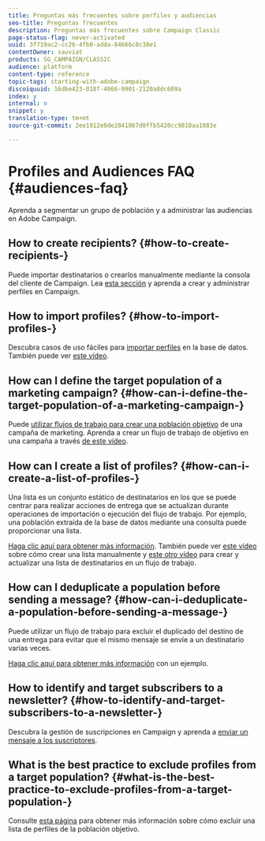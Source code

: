 ```yaml
---
title: Preguntas más frecuentes sobre perfiles y audiencias
seo-title: Preguntas frecuentes
description: Preguntas más frecuentes sobre Campaign Classic
page-status-flag: never-activated
uuid: 3f719ac2-cc26-4fb0-adda-84666c8c38e1
contentOwner: sauviat
products: SG_CAMPAIGN/CLASSIC
audience: platform
content-type: reference
topic-tags: starting-with-adobe-campaign
discoiquuid: 16dbe423-018f-4666-9901-2120a8dc609a
index: y
internal: n
snippet: y
translation-type: tm+mt
source-git-commit: 2ee1912e0de2841867d0ffb5420cc9810aa1083e

---
```



# Profiles and Audiences FAQ {#audiences-faq}

Aprenda a segmentar un grupo de población y a administrar las audiencias en Adobe Campaign.

## How to create recipients? {#how-to-create-recipients-}

Puede importar destinatarios o crearlos manualmente mediante la consola del cliente de Campaign. Lea [esta sección](../../platform/using/about-profiles.md) y aprenda a crear y administrar perfiles en Campaign.

## How to import profiles? {#how-to-import-profiles-}

Descubra casos de uso fáciles para [importar perfiles](../../platform/using/importing-data.md#generic-import-samples) en la base de datos. También puede ver [este vídeo](https://docs.adobe.com/content/help/en/campaign-learn/campaign-classic-tutorials/getting-started/importing-profiles.html).

## How can I define the target population of a marketing campaign? {#how-can-i-define-the-target-population-of-a-marketing-campaign-}

Puede [utilizar flujos de trabajo para crear una población objetivo](../../campaign/using/marketing-campaign-deliveries.md#building-the-main-target-in-a-workflow) de una campaña de marketing. Aprenda a crear un flujo de trabajo de objetivo en una campaña a través [de este vídeo](https://docs.adobe.com/content/help/en/campaign-learn/campaign-classic-tutorials/getting-started/creating-a-workflow.html).

## How can I create a list of profiles? {#how-can-i-create-a-list-of-profiles-}

Una lista es un conjunto estático de destinatarios en los que se puede centrar para realizar acciones de entrega que se actualizan durante operaciones de importación o ejecución del flujo de trabajo. Por ejemplo, una población extraída de la base de datos mediante una consulta puede proporcionar una lista.

[Haga clic aquí para obtener más información](../../platform/using/creating-and-managing-lists.md#creating-a-profile-list-from-a-group). También puede ver [este vídeo](https://docs.adobe.com/content/help/en/campaign-learn/campaign-classic-tutorials/getting-started/creating-a-list-of-recipients.html) sobre cómo crear una lista manualmente y [este otro vídeo](https://docs.campaign.adobe.com/doc/AC/en/Videos/creating_list_recipients_611.mp4) para crear y actualizar una lista de destinatarios en un flujo de trabajo.

## How can I deduplicate a population before sending a message? {#how-can-i-deduplicate-a-population-before-sending-a-message-}

Puede utilizar un flujo de trabajo para excluir el duplicado del destino de una entrega para evitar que el mismo mensaje se envíe a un destinatario varias veces.

[Haga clic aquí para obtener más información](../../workflow/using/deduplication.md#example--identify-the-duplicates-before-a-delivery) con un ejemplo.

## How to identify and target subscribers to a newsletter? {#how-to-identify-and-target-subscribers-to-a-newsletter-}

Descubra la gestión de suscripciones en Campaign y aprenda a [enviar un mensaje a los suscriptores](../../delivery/using/managing-subscriptions.md).

## What is the best practice to exclude profiles from a target population? {#what-is-the-best-practice-to-exclude-profiles-from-a-target-population-}

Consulte [esta página](../../workflow/using/read-list.md) para obtener más información sobre cómo excluir una lista de perfiles de la población objetivo.
